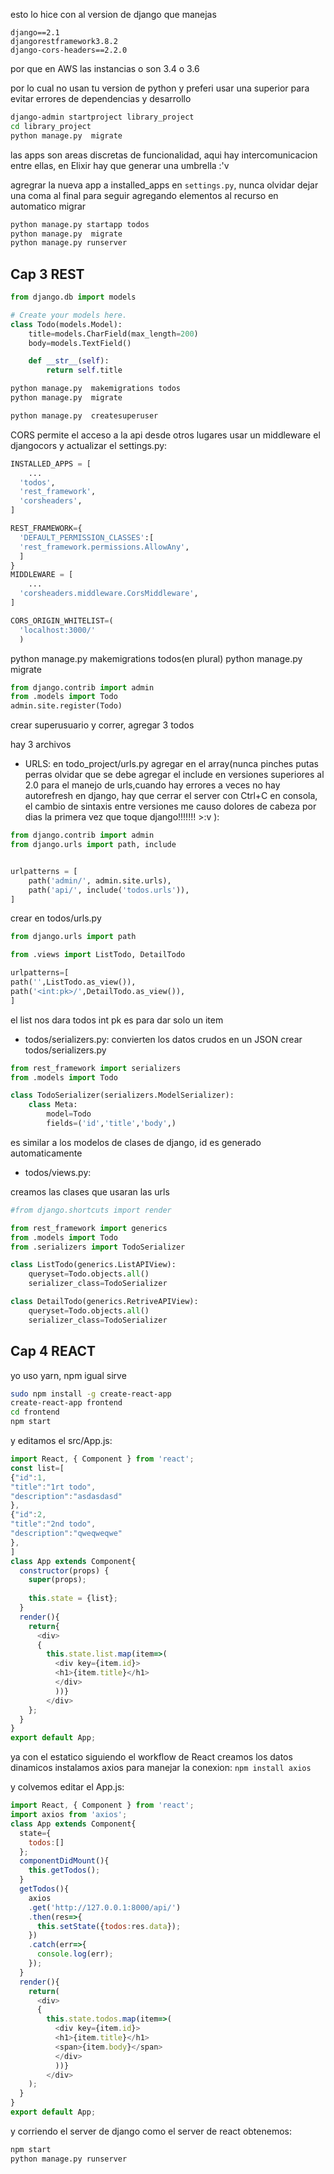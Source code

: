 esto lo hice con al version de django que manejas

```
django==2.1
djangorestframework3.8.2
django-cors-headers==2.2.0
```

por que en AWS las instancias o son 3.4 o 3.6

por lo cual no usan tu version de python
y preferi usar una superior para evitar errores de dependencias y desarrollo

```bash
django-admin startproject library_project
cd library_project
python manage.py  migrate
```
las apps son areas discretas de funcionalidad, aqui hay intercomunicacion entre ellas, en Elixir hay que generar una umbrella :'v

agregrar la nueva app a installed_apps en `settings.py`, nunca olvidar dejar una coma al final para seguir agregando elementos al recurso en automatico
migrar

```bash
python manage.py startapp todos
python manage.py  migrate
python manage.py runserver

```
<!-- 
## Cap 2 Django tradicional
agregar a books.models
```python
# Create your models here.
class Book(models.Model):
	title=models.CharField(max_length=250)
	subtitle=models.CharField(max_length=250)
	author=models.CharField(max_length=100)
	isbn=models.CharField(max_length=13)

	def __str__(self):
		return self.title


```
python manage.py  makemigrations books
python manage.py  migrate

python manage.py  createsuperuser

agregar a books/admin.py

```python
from .models import Book

# Register your models here.
admin.site.register(Book)
```
en books/views
 -->

## Cap 3 REST


```python 
from django.db import models

# Create your models here.
class Todo(models.Model):
	title=models.CharField(max_length=200)
	body=models.TextField()

	def __str__(self):
		return self.title
```

```bash
python manage.py  makemigrations todos
python manage.py  migrate

python manage.py  createsuperuser
```

CORS permite el acceso a la api desde otros lugares 
usar un middleware el djangocors
y actualizar el settings.py:
```python
INSTALLED_APPS = [
	...
  'todos',
  'rest_framework',
  'corsheaders',
]

REST_FRAMEWORK={
  'DEFAULT_PERMISSION_CLASSES':[
  'rest_framework.permissions.AllowAny',
  ]
}
MIDDLEWARE = [
	...
  'corsheaders.middleware.CorsMiddleware',
]

CORS_ORIGIN_WHITELIST=(
  'localhost:3000/'
  )
```
python manage.py  makemigrations todos(en plural)
python manage.py  migrate


```python
from django.contrib import admin
from .models import Todo
admin.site.register(Todo)
```
crear superusuario y correr, agregar 3 todos

hay 3 archivos 


+ URLS:
 en todo_project/urls.py agregar en el array(nunca pinches putas perras olvidar que se debe agregar el include en versiones superiores al 2.0 para el manejo de urls,cuando hay errores a veces no hay autorefresh en django, hay que cerrar el server con Ctrl+C en consola, el cambio de sintaxis entre versiones me causo dolores de cabeza por dias la primera vez que toque django!!!!!!! >:v ):
```python
from django.contrib import admin
from django.urls import path, include


urlpatterns = [
    path('admin/', admin.site.urls),
    path('api/', include('todos.urls')),
]

```

crear en todos/urls.py
```python
from django.urls import path

from .views import ListTodo, DetailTodo

urlpatterns=[
path('',ListTodo.as_view()),
path('<int:pk>/',DetailTodo.as_view()),
]
```
el list nos dara todos
int pk es para dar solo un item

+ todos/serializers.py:
convierten los datos crudos en un JSON
crear todos/serializers.py

```python
from rest_framework import serializers
from .models import Todo

class TodoSerializer(serializers.ModelSerializer):
	class Meta:
		model=Todo
		fields=('id','title','body',)
```
es similar a los modelos de clases de django, id es generado automaticamente

+ todos/views.py:

creamos las clases que usaran las urls

```python
#from django.shortcuts import render

from rest_framework import generics
from .models import Todo
from .serializers import TodoSerializer

class ListTodo(generics.ListAPIView):
	queryset=Todo.objects.all()
	serializer_class=TodoSerializer

class DetailTodo(generics.RetriveAPIView):
	queryset=Todo.objects.all()
	serializer_class=TodoSerializer
```
## Cap 4 REACT

yo uso yarn, npm igual sirve
```bash
sudo npm install -g create-react-app
create-react-app frontend
cd frontend
npm start
```
y editamos el src/App.js:
```javascript
import React, { Component } from 'react';
const list=[
{"id":1,
"title":"1rt todo",
"description":"asdasdasd"
},
{"id":2,
"title":"2nd todo",
"description":"qweqweqwe"
},
]
class App extends Component{
  constructor(props) {
    super(props);
  
    this.state = {list};
  }
  render(){
    return{
      <div>
      {
        this.state.list.map(item=>(
          <div key={item.id}>
          <h1>{item.title}</h1>
          </div>
          ))}
        </div>
    };
  }
}
export default App;
```
ya con el estatico siguiendo el workflow de React creamos los datos dinamicos
instalamos axios para manejar la conexion:
```npm install axios```

 y colvemos editar el App.js:
```javascript
import React, { Component } from 'react';
import axios from 'axios';
class App extends Component{
  state={
    todos:[]
  };
  componentDidMount(){
    this.getTodos();
  }
  getTodos(){
    axios
    .get('http://127.0.0.1:8000/api/')
    .then(res=>{
      this.setState({todos:res.data});
    })
    .catch(err=>{
      console.log(err);
    });
  }
  render(){
    return(
      <div>
      {
        this.state.todos.map(item=>(
          <div key={item.id}>
          <h1>{item.title}</h1>
          <span>{item.body}</span>
          </div>
          ))}
        </div>
    );
  }
}
export default App;

```


y corriendo el server de django como el server de react obtenemos:
```bash
npm start
python manage.py runserver
```



